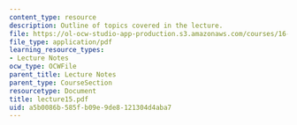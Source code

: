 ```yaml
---
content_type: resource
description: Outline of topics covered in the lecture.
file: https://ol-ocw-studio-app-production.s3.amazonaws.com/courses/16-322-stochastic-estimation-and-control-fall-2004/a5b0086b585fb09e9de8121304d4aba7_lecture15.pdf
file_type: application/pdf
learning_resource_types:
- Lecture Notes
ocw_type: OCWFile
parent_title: Lecture Notes
parent_type: CourseSection
resourcetype: Document
title: lecture15.pdf
uid: a5b0086b-585f-b09e-9de8-121304d4aba7
---
```

